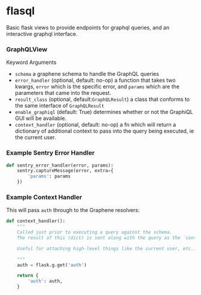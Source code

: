 # flasql

Basic flask views to provide endpoints for graphql queries, and an
interactive graphql interface.


### GraphQLView

Keyword Arguments

- `schema` a graphene schema to handle the GraphQL queries
- `error_handler` (optional, default: no-op) a function that takes two kwargs, `error` which is the specific error, and `params` which are the parameters that came into the request.
- `result_class` (optional, default:`GraphQLResult`) a class that conforms to the same interface of `GraphQLResult`
- `enable_graphiql` (default: True) determines whether or not the GraphiQL GUI will be available.
- `context_handler` (optional, default: no-op) a fn which will return a dictionary of additional context to pass into the query being executed, ie the current user.

### Example Sentry Error Handler

```python
def sentry_error_handler(error, params):
    sentry.captureMessage(error, extra={
        'params': params
    })
```


### Example Context Handler

This will pass `auth` through to the Graphene resolvers:

```python
def context_handler():
    """
    Called just prior to executing a query against the schema.
    The result of this (dict) is sent along with the query as the `context`.

    Useful for attaching high-level things like the current user, etc...

    """
    auth = flask.g.get('auth')

    return {
        'auth': auth,
    }
```
